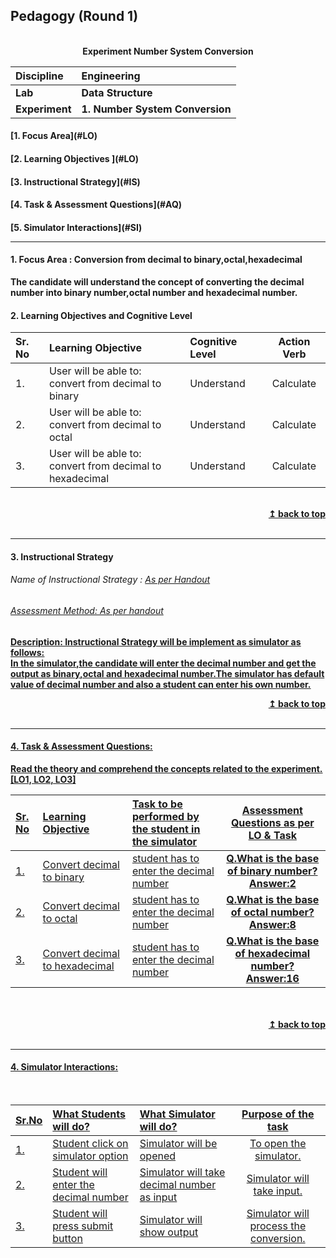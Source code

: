 ## Pedagogy (Round 1)
<p align="center">
<br>
<b> Experiment Number System Conversion <a name="top"></a> <br>
</p>

<b>Discipline | <b>Engineering
:--|:--|
<b> Lab | <b> Data Structure
<b> Experiment|     <b> 1. Number System Conversion


<h4> [1. Focus Area](#LO)
<h4> [2. Learning Objectives ](#LO)
<h4> [3. Instructional Strategy](#IS)
<h4> [4. Task & Assessment Questions](#AQ)
<h4> [5. Simulator Interactions](#SI)
<hr>

<a name="LO"></a>
#### 1. Focus Area : Conversion from decimal to binary,octal,hexadecimal
The candidate will understand the concept of converting the decimal number into binary number,octal number and hexadecimal number.

#### 2. Learning Objectives and Cognitive Level


Sr. No |	Learning Objective	| Cognitive Level | Action Verb
:--|:--|:--|:-:
1.| User will be able to: <br>convert from decimal to binary <br>  | Understand | Calculate
2.| User will be able to: <br>convert from decimal to octal <br>  | Understand | Calculate
3.| User will be able to: <br>convert from decimal to hexadecimal <br> | Understand | Calculate

<br/>
<div align="right">
    <b><a href="#top">↥ back to top</a></b>
</div>
<br/>
<hr>

<a name="IS"></a>
#### 3. Instructional Strategy
###### Name of Instructional Strategy  :    <u> As per Handout
###### Assessment Method: As per handout

<u> <b>Description: </b> Instructional Strategy will be implement as simulator as follows: </u>
<br>
 In the simulator,the candidate will enter the decimal number and get the output as binary,octal and hexadecimal number.The simulator has default value of decimal number and also a student can enter his own number.
<br/>
<div align="right">
    <b><a href="#top">↥ back to top</a></b>
</div>
<br/>
<hr>

<a name="AQ"></a>
#### 4. Task & Assessment Questions:

Read the theory and comprehend the concepts related to the experiment. [LO1, LO2, LO3]
<br>

Sr. No |	Learning Objective	| Task to be performed by <br> the student  in the simulator | Assessment Questions as per LO & Task
:--|:--|:--|:-:
1.| Convert decimal to binary <br> | student has to enter the decimal number | <b>Q.What is the base of binary number?<b><br>Answer:2
2.| Convert decimal to octal <br>| student has to enter the decimal number | <b>Q.What is the base of octal number?<b><br>Answer:8
3.| Convert decimal to hexadecimal <br>| student has to enter the decimal number | <b>Q.What is the base of hexadecimal number?<b><br>Answer:16


 <br>

<br/>
<div align="right">
    <b><a href="#top">↥ back to top</a></b>
</div>
<br/>
<hr>

<a name="SI"></a>

#### 4. Simulator Interactions:
<br>

Sr.No | What Students will do? |	What Simulator will do?	| Purpose of the task
:--|:--|:--|:--:
1.| Student click on simulator option | Simulator will be opened  | To open the simulator.
2.| Student will enter the decimal number | Simulator will take decimal number as input  | Simulator will take input.
3.| Student will press submit button | Simulator will show output | Simulator will process the conversion.
